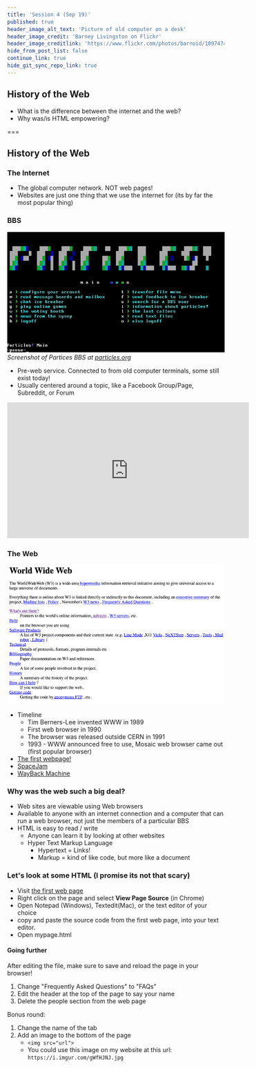 ```yaml
---
title: 'Session 4 (Sep 19)'
published: true
header_image_alt_text: 'Picture of old computer on a desk'
header_image_credit: 'Barney Livingston on Flickr'
header_image_creditlink: 'https://www.flickr.com/photos/barnoid/1097474881'
hide_from_post_list: false
continue_link: true
hide_git_sync_repo_link: true
---
```

## History of the Web
* What is the difference between the internet and the web?
* Why was/is HTML empowering?

===
## History of the Web

### The Internet

* The global computer network. NOT web pages!
* Websites are just one thing that we use the internet for (its by far the most popular thing)

### BBS

![screenshot of Particles BBS](particles.png)
_Screenshot of Partices BBS at [particles.org](https://particles.org)_

* Pre-web service. Connected to from old computer terminals, some still exist today!
* Usually centered around a topic, like a Facebook Group/Page, Subreddit, or Forum

<iframe width="560" height="315" src="https://www.youtube.com/embed/RuZUPpmXfT0?start=410" frameborder="0" allow="accelerometer; autoplay; encrypted-media; gyroscope; picture-in-picture" allowfullscreen></iframe>

### The Web

![screenshot of the first website](www.png)

* Timeline
  * Tim Berners-Lee invented WWW in 1989
  * First web browser in 1990
  * The browser was released outside CERN in 1991 
  * 1993 - WWW announced free to use, Mosaic web browser came out (first popular browser)
* [The first webpage!](http://info.cern.ch/hypertext/WWW/TheProject.html)
* [SpaceJam](https://www.spacejam.com/archive/spacejam/movie/jam.htm)
* [WayBack Machine](https://archive.org/web/)

### Why was the web such a big deal?

* Web sites are viewable using Web browsers
* Available to anyone with an internet connection and a computer that can run a web browser, not just the members of a particular BBS
* HTML is easy to read / write
  * Anyone can learn it by looking at other websites
  * Hyper Text Markup Language
    * Hypertext = Links!
    * Markup = kind of like code, but more like a document

### Let's look at some HTML (I promise its not that scary)

* Visit [the first web page](http://info.cern.ch/hypertext/WWW/TheProject.html)
* Right click on the page and select **View Page Source** (in Chrome)
* Open Notepad (Windows), Textedit(Mac), or the text editor of your choice
* copy and paste the source code from the first web page, into your text editor.
* Open mypage.html
  
#### Going further

After editing the file, make sure to save and reload the page in your browser!

1. Change "Frequently Asked Questions" to "FAQs"
2. Edit the header at the top of the page to say your name
3. Delete the people section from the web page

Bonus round:

1. Change the name of the tab
2. Add an image to the bottom of the page
    * `<img src="url">`
    * You could use this image on my website at this url: `https://i.imgur.com/gWfHJNJ.jpg`